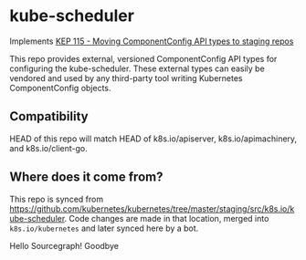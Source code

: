 # kube-scheduler

Implements [KEP 115 - Moving ComponentConfig API types to staging repos](https://git.k8s.io/enhancements/keps/sig-cluster-lifecycle/wgs/115-componentconfig#kube-scheduler-changes)

This repo provides external, versioned ComponentConfig API types for configuring the kube-scheduler.
These external types can easily be vendored and used by any third-party tool writing Kubernetes
ComponentConfig objects.

## Compatibility

HEAD of this repo will match HEAD of k8s.io/apiserver, k8s.io/apimachinery, and k8s.io/client-go.

## Where does it come from?

This repo is synced from https://github.com/kubernetes/kubernetes/tree/master/staging/src/k8s.io/kube-scheduler.
Code changes are made in that location, merged into `k8s.io/kubernetes` and later synced here by a bot.

Hello Sourcegraph!
Goodbye
